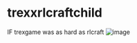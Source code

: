 # trexxrlcraftchild

IF trexgame was as hard as rlcraft
![image](https://user-images.githubusercontent.com/77778023/125315909-383a4400-e355-11eb-92d8-024a68f3b677.png)
